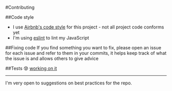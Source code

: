 #Contributing

##Code style
- I use [Airbnb's code style](https://github.com/airbnb/javascript) for this project - not all project code conforms yet
- I'm using [eslint](http://eslint.org/) to lint my JavaScript

##Fixing code
If you find something you want to fix, please open an issue for each issue and refer to them in your commits, it helps keep track of what the issue is and allows others to give advice

##Tests
:cold_sweat: [working on it](https://github.com/robcalcroft/mondoweb/issues/3) 

---
I'm very open to suggestions on best practices for the repo.
